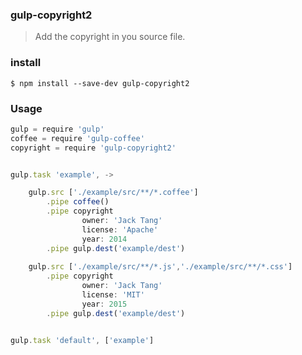 ### gulp-copyright2
> Add the copyright in you source file.

### install

```shell
$ npm install --save-dev gulp-copyright2
```

### Usage

```javascript
gulp = require 'gulp'
coffee = require 'gulp-coffee'
copyright = require 'gulp-copyright2'


gulp.task 'example', ->

    gulp.src ['./example/src/**/*.coffee']
        .pipe coffee()
        .pipe copyright
                owner: 'Jack Tang'
                license: 'Apache'
                year: 2014
        .pipe gulp.dest('example/dest')
    
    gulp.src ['./example/src/**/*.js','./example/src/**/*.css']
        .pipe copyright
                owner: 'Jack Tang'
                license: 'MIT'
                year: 2015
        .pipe gulp.dest('example/dest')


gulp.task 'default', ['example']
```